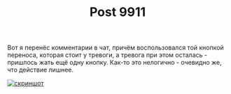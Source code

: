 ﻿---
title: "Post 9911"
se.owner.user_id: 178988
se.owner.display_name: "Qwertiy"
se.owner.link: "https://ru.meta.stackoverflow.com/users/178988/qwertiy"
se.link: "https://ru.meta.stackoverflow.com/q/9911"
se.post_id: 9911
se.post_type: question
se.score: 5
---
<p>Вот я перенёс комментарии в чат, причём воспользовался той кнопкой переноса, которая стоит у тревоги, а тревога при этом осталась - пришлось жать ещё одну кнопку. Как-то это нелогично - очевидно же, что действие лишнее.</p>

<p><a href="https://i.stack.imgur.com/JxI9S.png" rel="nofollow noreferrer"><img src="https://i.stack.imgur.com/JxI9S.png" alt="скриншот"></a></p>
